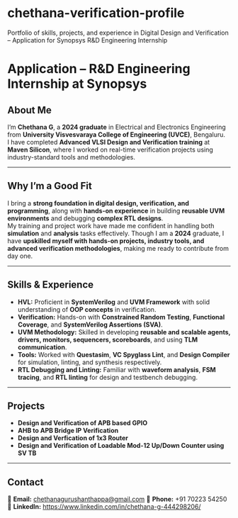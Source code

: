 # chethana-verification-profile
Portfolio of skills, projects, and experience in Digital Design and Verification – Application for Synopsys R&amp;D Engineering Internship

# **Application – R&D Engineering Internship at Synopsys**

## **About Me**
I’m **Chethana G**, a **2024 graduate** in Electrical and Electronics Engineering from **University Visvesvaraya College of Engineering (UVCE)**, Bengaluru.  
I have completed **Advanced VLSI Design and Verification training** at **Maven Silicon**, where I worked on real-time verification projects using industry-standard tools and methodologies.

---

## **Why I’m a Good Fit**
I bring a **strong foundation in digital design, verification, and programming**, along with **hands-on experience** in building **reusable UVM environments** and debugging **complex RTL designs**.  
My training and project work have made me confident in handling both **simulation** and **analysis** tasks effectively. Though I am a **2024** graduate, I have **upskilled myself with hands-on projects, industry tools, and advanced verification methodologies**, making me ready to contribute from day one.

---

## **Skills & Experience**

- **HVL:** Proficient in **SystemVerilog** and **UVM Framework** with solid understanding of **OOP concepts** in verification.  
- **Verification:** Hands-on with **Constrained Random Testing**, **Functional Coverage**, and **SystemVerilog Assertions (SVA)**.  
- **UVM Methodology:** Skilled in developing **reusable and scalable agents, drivers, monitors, sequencers, scoreboards**, and using **TLM communication**.  
- **Tools:** Worked with **Questasim**, **VC Spyglass Lint**, and **Design Compiler** for simulation, linting, and synthesis respectively.  
- **RTL Debugging and Linting:** Familiar with **waveform analysis**, **FSM tracing**, and **RTL linting** for design and testbench debugging.

---

## **Projects**

- **Design and Verification of APB based GPIO**
- **AHB to APB Bridge IP Verification**
- **Design and Verfication of 1x3 Router**
- **Design and Verification of Loadable Mod-12 Up/Down Counter using SV TB**


---

## **Contact**
📧 **Email:** chethanagurushanthappa@gmail.com
📱 **Phone:** +91 70223 54250 
💼 **LinkedIn:** https://www.linkedin.com/in/chethana-g-444298206/
